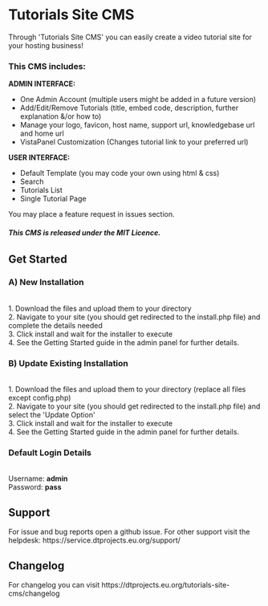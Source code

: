 <h1>Tutorials Site CMS</h1>
Through 'Tutorials Site CMS' you can easily create a video tutorial site for your hosting business!

<h3>This CMS includes:</h3>

<b>ADMIN INTERFACE:</b>
- One Admin Account (multiple users might be added in a future version)
- Add/Edit/Remove Tutorials (title, embed code, description, further explanation &/or how to)
- Manage your logo, favicon, host name, support url, knowledgebase url and home url
- VistaPanel Customization (Changes tutorial link to your preferred url)

<b>USER INTERFACE:</b>
- Default Template (you may code your own using html & css)
- Search
- Tutorials List
- Single Tutorial Page

You may place a feature request in issues section.

<h6><b>This CMS is released under the MIT Licence.</b></h6>

<h2>Get Started</h2>
<h3>A) New Installation</h3>
<br>1. Download the files and upload them to your directory
<br>2. Navigate to your site (you should get redirected to the install.php file) and complete the details needed
<br>3. Click install and wait for the installer to execute
<br>4. See the Getting Started guide in the admin panel for further details.

<h3>B) Update Existing Installation</h3>
<br>1. Download the files and upload them to your directory (replace all files except config.php)
<br>2. Navigate to your site (you should get redirected to the install.php file) and select the 'Update Option'
<br>3. Click install and wait for the installer to execute
<br>4. See the Getting Started guide in the admin panel for further details.

<h3>Default Login Details</h3>
<br>Username: <b>admin</b>
<br>Password: <b>pass</b>

<h2>Support</h2>
For issue and bug reports open a github issue. For other support visit the helpdesk: https://service.dtprojects.eu.org/support/

<h2>Changelog</h2>
For changelog you can visit https://dtprojects.eu.org/tutorials-site-cms/changelog
